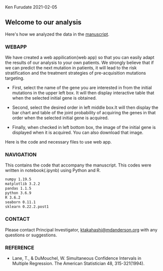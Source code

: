 Ken Furudate  2021-02-05

## Welcome to our analysis
Here's how we analyzed the data in the [manuscript](https://github.com/ktlab-project/mutation-order).

### WEBAPP
We have created a web appilication(web app) so that you can easily adapt the results of our analysis to your own patients. We strongly believe that if we can predict the next mutation in patients, it will lead to the risk stratification and the treatment strategies of pre-acquisition mutations targeting.


- First, select the name of the gene you are interested in from the initial mutations in the upper left box. It will then display interactive table that when the selected initial gene is obtained.

- Second, select the desired order in left middle box.It will then display the bar chart and table of the joint probability of acquiring the genes in that order when the selected initial gene is acquired.

- Finally, when checked in left bottom box, the image of the initial gene is displayed when it is acquired. You can also download that image.

Here is the code and necessary files to use web app.


### NAVIGATION
This contains the code that accompany the manuscript. This codes were written in notebook(.ipynb) using Python and R.

```markdown
numpy 1.19.5
matplotlib 3.2.2
pandas 1.1.5
python 3.6.9
R 3.6.2
seaborn 0.11.1
sklearn 0.22.2.post1
```


### CONTACT
Please contact Principal Investigator, <ktakahashi@mdanderson.org> with any questions or suggestions.


### REFERENCE
- Lane, T., & DuMouchel, W. Simultaneous Confidence Intervals in Multiple Regression. The American Statistician 48, 315-321(1994).
